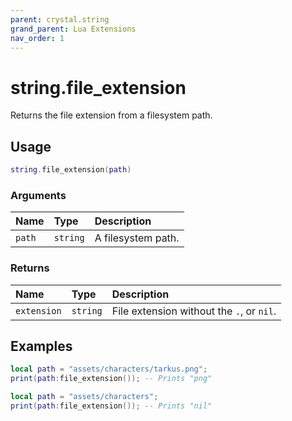 ```yaml
---
parent: crystal.string
grand_parent: Lua Extensions
nav_order: 1
---
```


# string.file_extension

Returns the file extension from a filesystem path.

## Usage

```lua
string.file_extension(path)
```

### Arguments

| Name   | Type     | Description        |
| :----- | :------- | :----------------- |
| `path` | `string` | A filesystem path. |

### Returns

| Name        | Type     | Description                               |
| :---------- | :------- | :---------------------------------------- |
| `extension` | `string` | File extension without the `.`, or `nil`. |

## Examples

```lua
local path = "assets/characters/tarkus.png";
print(path:file_extension()); -- Prints "png"
```

```lua
local path = "assets/characters";
print(path:file_extension()); -- Prints "nil"
```
